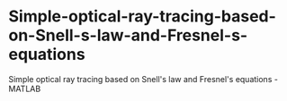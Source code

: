 # Simple-optical-ray-tracing-based-on-Snell-s-law-and-Fresnel-s-equations
Simple optical ray tracing based on Snell's law and Fresnel's equations - MATLAB
